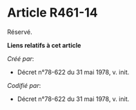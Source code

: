 # Article R461-14

Réservé.

**Liens relatifs à cet article**

_Créé par_:

  - Décret n°78-622 du 31 mai 1978, v. init.

_Codifié par_:

  - Décret n°78-622 du 31 mai 1978, v. init.
